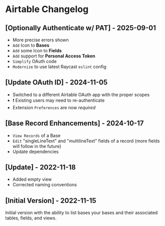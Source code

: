 # Airtable Changelog

## [Optionally Authenticate w/ PAT] - 2025-09-01

-  More precise errors shown
- `Add` Icon to **Bases**
- `Add` some Icon to **Fields**
- `Add` support for **Personal Access Token**
- `Simplify` OAuth code
- `Modernize` to use latest Raycast `eslint` config

## [Update OAuth ID] - 2024-11-05

- Switched to a different Airtable OAuth app with the proper scopes
- ❗ Existing users may need to re-authenticate
- Extension `Preferences` are now _required_

## [Base Record Enhancements] - 2024-10-17

- `View Records` of a Base
- `Edit` "singleLineText" and "multilineText" fields of a record (more fields will follow in the future)
- Update dependencies

## [Update] - 2022-11-18

- Added empty view
- Corrected naming conventions

## [Initial Version] - 2022-11-15

Initial version with the ability to list bases your bases and their associated tables, fields, and views.
